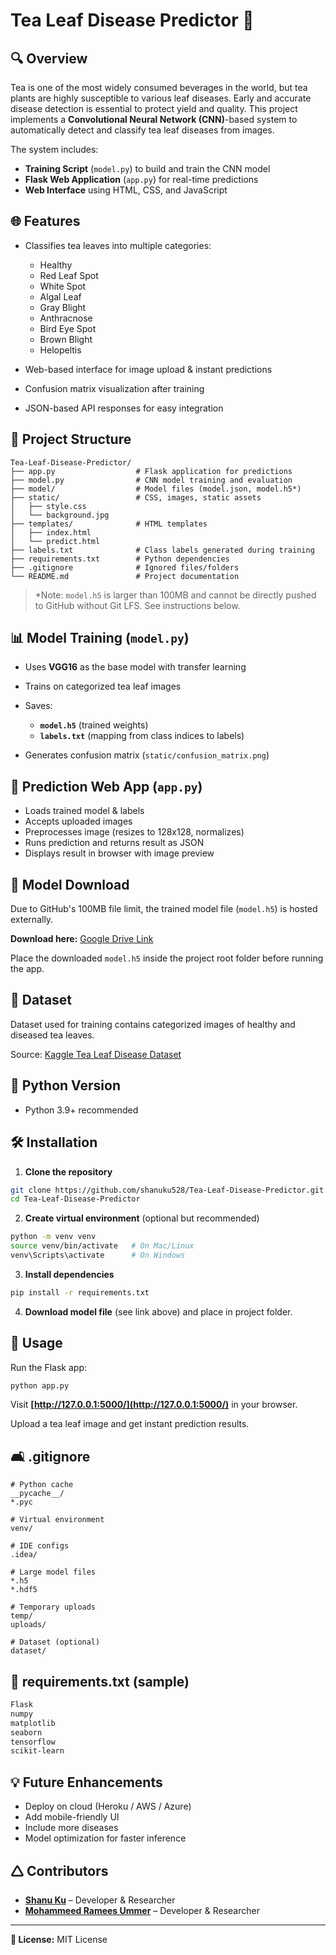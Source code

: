 # Tea Leaf Disease Predictor 🌿

## 🔍 Overview

Tea is one of the most widely consumed beverages in the world, but tea plants are highly susceptible to various leaf diseases. Early and accurate disease detection is essential to protect yield and quality. This project implements a **Convolutional Neural Network (CNN)**-based system to automatically detect and classify tea leaf diseases from images.

The system includes:

* **Training Script** (`model.py`) to build and train the CNN model
* **Flask Web Application** (`app.py`) for real-time predictions
* **Web Interface** using HTML, CSS, and JavaScript

## 🌐 Features

* Classifies tea leaves into multiple categories:

  * Healthy
  * Red Leaf Spot
  * White Spot
  * Algal Leaf
  * Gray Blight
  * Anthracnose
  * Bird Eye Spot
  * Brown Blight
  * Helopeltis
* Web-based interface for image upload & instant predictions
* Confusion matrix visualization after training
* JSON-based API responses for easy integration

## 📂 Project Structure

```
Tea-Leaf-Disease-Predictor/
├── app.py                  # Flask application for predictions
├── model.py                # CNN model training and evaluation
├── model/                  # Model files (model.json, model.h5*)
├── static/                 # CSS, images, static assets
│   ├── style.css
│   └── background.jpg
├── templates/              # HTML templates
│   ├── index.html
│   └── predict.html
├── labels.txt              # Class labels generated during training
├── requirements.txt        # Python dependencies
├── .gitignore              # Ignored files/folders
└── README.md               # Project documentation
```

> \*Note: `model.h5` is larger than 100MB and cannot be directly pushed to GitHub without Git LFS. See instructions below.

## 📊 Model Training (`model.py`)

* Uses **VGG16** as the base model with transfer learning
* Trains on categorized tea leaf images
* Saves:

  * **`model.h5`** (trained weights)
  * **`labels.txt`** (mapping from class indices to labels)
* Generates confusion matrix (`static/confusion_matrix.png`)

## 📒 Prediction Web App (`app.py`)

* Loads trained model & labels
* Accepts uploaded images
* Preprocesses image (resizes to 128x128, normalizes)
* Runs prediction and returns result as JSON
* Displays result in browser with image preview

## 🔗 Model Download

Due to GitHub's 100MB file limit, the trained model file (`model.h5`) is hosted externally.

**Download here:** [Google Drive Link](https://drive.google.com/drive/u/0/folders/1ih0tib-Oz0uSWMleBS81qZ90B_l9wMyV)

Place the downloaded `model.h5` inside the project root folder before running the app.

## 📁 Dataset

Dataset used for training contains categorized images of healthy and diseased tea leaves.

Source: [Kaggle Tea Leaf Disease Dataset](https://www.kaggle.com/datasets/shashwatwork/identifying-disease-in-tea-leafs)

## 🐍 Python Version

* Python 3.9+ recommended

## 🛠️ Installation

1. **Clone the repository**

```bash
git clone https://github.com/shanuku528/Tea-Leaf-Disease-Predictor.git
cd Tea-Leaf-Disease-Predictor
```

2. **Create virtual environment** (optional but recommended)

```bash
python -m venv venv
source venv/bin/activate   # On Mac/Linux
venv\Scripts\activate      # On Windows
```

3. **Install dependencies**

```bash
pip install -r requirements.txt
```

4. **Download model file** (see link above) and place in project folder.

## 🚶 Usage

Run the Flask app:

```bash
python app.py
```

Visit **[http://127.0.0.1:5000/](http://127.0.0.1:5000/)** in your browser.

Upload a tea leaf image and get instant prediction results.

## 🛋️ .gitignore

```gitignore
# Python cache
__pycache__/
*.pyc

# Virtual environment
venv/

# IDE configs
.idea/

# Large model files
*.h5
*.hdf5

# Temporary uploads
temp/
uploads/

# Dataset (optional)
dataset/
```

## 📄 requirements.txt (sample)

```txt
Flask
numpy
matplotlib
seaborn
tensorflow
scikit-learn
```

## 💡 Future Enhancements

* Deploy on cloud (Heroku / AWS / Azure)
* Add mobile-friendly UI
* Include more diseases
* Model optimization for faster inference

## 🛆 Contributors

* **[Shanu Ku](https://github.com/shanuku528)** – Developer & Researcher
* **[Mohammeed Ramees Ummer](https://github.com/Ramees903757)** – Developer & Researcher

---

**📓 License:** MIT License
